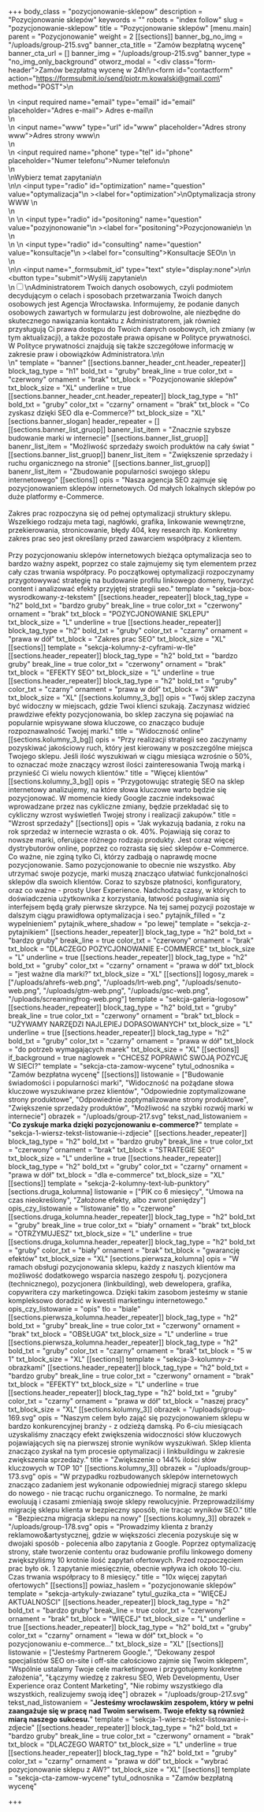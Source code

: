 +++
body_class = "pozycjonowanie-sklepow"
description = "Pozycjonowanie sklepów"
keywords = ""
robots = "index follow"
slug = "pozycjonowanie-sklepow"
title = "Pozycjonowanie sklepów"
[menu.main]
parent = "Pozycjonowanie"
weight = 2
[[sections]]
banner_bg_no_img = "/uploads/group-215.svg"
banner_cta_title = "Zamów bezpłatną wycenę"
banner_cta_url = []
banner_img = "/uploads/group-215.svg"
banner_type = "no_img_only_background"
otworz_modal = "<div class=\"form-header\">Zamów bezpłatną wycenę w 24h!</div>\n<form id=\"contactform\" action=\"https://formsubmit.io/send/piotr.m.kowalski@gmail.com\" method=\"POST\">\n<div class='input-cnt'>\n <input required name=\"email\" type=\"email\" id=\"email\" placeholder=\"Adres e-mail\"><label for='email'> Adres e-mail</label>\n</div>\n<div class='input-cnt'>\n    <input name=\"www\" type=\"url\" id=\"www\" placeholder=\"Adres strony www\"><label for='www'>Adres strony www</label>\n</div>\n<div class='input-cnt'>\n    <input  required name=\"phone\" type=\"tel\" id=\"phone\" placeholder=\"Numer telefonu\"><label for='phone'>Numer telefonu</label>\n   </div>\n   <div>\n<span class='radio-cnt-title'>Wybierz temat zapytania</span>\n <div class='form-radio'>\n\n  <input type=\"radio\" id=\"optimization\" name=\"question\" value=\"optymalizacja\"\n         ><label for=\"optimization\">\nOptymalizacja strony WWW </label>\n</div>\n <div class='form-radio'>\n \n  <input type=\"radio\" id=\"positoning\" name=\"question\" value=\"pozyjnonowanie\"\n         ><label for=\"positoning\">Pozycjonowanie\n </label>\n</div>\n <div class='form-radio'>\n \n  <input type=\"radio\" id=\"consulting\" name=\"question\" value=\"konsultacje\"\n         ><label for=\"consulting\">Konsultacje SEO\n </label>\n</div>\n</div>\n\n    <input name=\"_formsubmit_id\" type=\"text\" style=\"display:none\">\n\n    <button  type=\"submit\">Wyślij zapytanie</button>\n<div class='rodo'>\n<input id='rodo-accept' type='checkbox' required name='rodo-accept' value='accept'/>\n<label for='rodo-accept'>Administratorem Twoich danych osobowych, czyli podmiotem decydującym o celach i sposobach przetwarzania Twoich danych osobowych jest Agencja Wrocławska. Informujemy, że podanie danych osobowych zawartych w formularzu jest dobrowolne, ale niezbędne do skutecznego nawiązania kontaktu z Administratorem, jak również przysługują Ci prawa dostępu do Twoich danych osobowych, ich zmiany (w tym aktualizacji), a także pozostałe prawa opisane w Polityce prywatności. W Polityce prywatności znajdują się także szczegółowe informację w zakresie praw i obowiązków Administratora.\n</label>\n</div>\n</form>"
template = "banner"
[[sections.banner_header_cnt.header_repeater]]
block_tag_type = "h1"
bold_txt = "gruby"
break_line = true
color_txt = "czerwony"
ornament = "brak"
txt_block = "Pozycjonowanie sklepów"
txt_block_size = "XL"
underline = true
[[sections.banner_header_cnt.header_repeater]]
block_tag_type = "h1"
bold_txt = "gruby"
color_txt = "czarny"
ornament = "brak"
txt_block = "Co zyskasz dzięki SEO dla e-Commerce?"
txt_block_size = "XL"
[sections.banner_slogan]
header_repeater = []
[[sections.banner_list_gruop]]
banenr_list_item = "Znacznie szybsze budowanie marki w internecie"
[[sections.banner_list_gruop]]
banenr_list_item = "Możliwość sprzedaży swoich produktów na cały świat "
[[sections.banner_list_gruop]]
banenr_list_item = "Zwiększenie sprzedaży i ruchu organicznego na stronie"
[[sections.banner_list_gruop]]
banenr_list_item = "Zbudowanie popularności swojego sklepu internetowego"
[[sections]]
opis = "Nasza agencja SEO zajmuje się pozycjonowaniem sklepów internetowych. Od małych lokalnych sklepów po duże platformy e-Commerce. <br><br>Zakres prac rozpoczyna się od pełnej optymalizacji struktury sklepu. Wszelkiego rodzaju meta tagi, nagłówki, grafika, linkowanie wewnętrzne, przekierowania, stronicowanie, błędy 404, key research itp. Konkretny zakres prac seo jest określany przed zawarciem współpracy z klientem. <br><br>Przy pozycjonowaniu sklepów internetowych bieżąca optymalizacja seo to bardzo ważny aspekt, poprzez co stale zajmujemy się tym elementem przez cały czas trwania współpracy. Po początkowej optymalizacji rozpoczynamy przygotowywać strategię na budowanie profilu linkowego domeny, tworzyć content i analizować efekty przyjętej strategii seo."
template = "sekcja-box-wysrodkowany-z-tekstem"
[[sections.header_repeater]]
block_tag_type = "h2"
bold_txt = "bardzo gruby"
break_line = true
color_txt = "czerwony"
ornament = "brak"
txt_block = "POZYCJONOWANIE SKLEPU"
txt_block_size = "L"
underline = true
[[sections.header_repeater]]
block_tag_type = "h2"
bold_txt = "gruby"
color_txt = "czarny"
ornament = "prawa w dół"
txt_block = "Zakres prac SEO"
txt_block_size = "XL"
[[sections]]
template = "sekcja-kolumny-z-cyframi-w-tle"
[[sections.header_repeater]]
block_tag_type = "h2"
bold_txt = "bardzo gruby"
break_line = true
color_txt = "czerwony"
ornament = "brak"
txt_block = "EFEKTY SEO"
txt_block_size = "L"
underline = true
[[sections.header_repeater]]
block_tag_type = "h2"
bold_txt = "gruby"
color_txt = "czarny"
ornament = "prawa w dół"
txt_block = "3W"
txt_block_size = "XL"
[[sections.kolumny_3_bg]]
opis = "Twój sklep zaczyna być widoczny w miejscach, gdzie Twoi klienci szukają. Zaczynasz widzieć prawdziwe efekty pozycjonowania, bo sklep zaczyna się pojawiać na popularnie wpisywane słowa kluczowe, co znacząco buduje rozpoznawalność Twojej marki."
title = "Widoczność online"
[[sections.kolumny_3_bg]]
opis = "Przy realizacji strategii seo zaczynamy pozyskiwać jakościowy ruch, który jest kierowany w poszczególne miejsca Twojego sklepu. Jeśli ilość wyszukiwań w ciągu miesiąca wzrośnie o 50%, to oznaczać może znaczący wzrost ilości zainteresowania Twoją marką i przynieść Ci wielu nowych klientów."
title = "Więcej klientów"
[[sections.kolumny_3_bg]]
opis = "Przygotowując strategię SEO na sklep internetowy analizujemy, na które słowa kluczowe warto będzie się pozycjonować. W momencie kiedy Google zacznie indeksować wprowadzane przez nas cykliczne zmiany, będzie przekładać się to cykliczny wzrost wyświetleń Twojej strony i realizacji zakupów."
title = "Wzrost sprzedaży"
[[sections]]
opis = "Jak wykazują badania, z roku na rok sprzedaż w internecie wzrasta o ok. 40%. Pojawiają się coraz to nowsze marki, oferujące różnego rodzaju produkty. Jest coraz więcej dystrybutorów online, poprzez co rozrasta się sieć sklepów e-Commerce. Co ważne, nie zginą tylko Ci, którzy zadbają o naprawdę mocne pozycjonowanie. Samo pozycjonowanie to obecnie nie wszystko. Aby utrzymać swoje pozycje, marki muszą znacząco ułatwiać funkcjonalności sklepów dla swoich klientów. Coraz to szybsze płatności, konfiguratory, oraz co ważne - prosty User Experience. Nadchodzą czasy, w których to doświadczenia użytkownika z korzystania, łatwość posługiwania się interfejsem będą grały pierwsze skrzypce. Na tej samej pozycji pozostaje w dalszym ciągu prawidłowa optymalizacja i seo."
pytajnik_filled = "z wypelnieniem"
pytajnik_where_shadow = "po lewej"
template = "sekcja-z-pytajnikiem"
[[sections.header_repeater]]
block_tag_type = "h2"
bold_txt = "bardzo gruby"
break_line = true
color_txt = "czerwony"
ornament = "brak"
txt_block = "DLACZEGO POZYCJONOWANIE E-COMMERCE"
txt_block_size = "L"
underline = true
[[sections.header_repeater]]
block_tag_type = "h2"
bold_txt = "gruby"
color_txt = "czarny"
ornament = "prawa w dół"
txt_block = "jest ważne dla marki?"
txt_block_size = "XL"
[[sections]]
logosy_marek = ["/uploads/ahrefs-web.png", "/uploads/lrt-web.png", "/uploads/senuto-web.png", "/uploads/gtm-web.png", "/uploads/gsc-web.png", "/uploads/screamingfrog-web.png"]
template = "sekcja-galeria-logosow"
[[sections.header_repeater]]
block_tag_type = "h2"
bold_txt = "gruby"
break_line = true
color_txt = "czerwony"
ornament = "brak"
txt_block = "UŻYWAMY NARZĘDZI NAJLEPIEJ DOPASOWANYCH"
txt_block_size = "L"
underline = true
[[sections.header_repeater]]
block_tag_type = "h2"
bold_txt = "gruby"
color_txt = "czarny"
ornament = "prawa w dół"
txt_block = "do potrzeb wymagających marek"
txt_block_size = "XL"
[[sections]]
if_background = true
naglowek = "CHCESZ POPRAWIĆ SWOJĄ POZYCJĘ W SIECI?"
template = "sekcja-cta-zamow-wycene"
tytul_odnosnika = "Zamów bezpłatna wycenę"
[[sections]]
listowanie = ["Budowanie świadomości i popularności marki", "Widoczność na pożądane słowa kluczowe wyszukiwane przez klientów", "Odpowiednie zoptymalizowane strony produktowe", "Odpowiednie zoptymalizowane strony produktowe", "Zwiększenie sprzedaży produktów", "Możliwość na szybki rozwój marki w internecie"]
obrazek = "/uploads/group-217.svg"
tekst_nad_listowaniem = "<strong>Co zyskuje marka dzięki pozycjonowaniu e-commerce?</strong>"
template = "sekcja-1-wiersz-tekst-listowanie-i-zdjecie"
[[sections.header_repeater]]
block_tag_type = "h2"
bold_txt = "bardzo gruby"
break_line = true
color_txt = "czerwony"
ornament = "brak"
txt_block = "STRATEGIE SEO"
txt_block_size = "L"
underline = true
[[sections.header_repeater]]
block_tag_type = "h2"
bold_txt = "gruby"
color_txt = "czarny"
ornament = "prawa w dół"
txt_block = "dla e-commerce"
txt_block_size = "XL"
[[sections]]
template = "sekcja-2-kolumny-text-lub-punktory"
[sections.druga_kolumna]
listowanie = ["PIK co 6 miesięcy", "Umowa na czas nieokreślony", "Założone efekty, albo zwrot pieniędzy"]
opis_czy_listowanie = "listowanie"
tlo = "czerwone"
[[sections.druga_kolumna.header_repeater]]
block_tag_type = "h2"
bold_txt = "gruby"
break_line = true
color_txt = "biały"
ornament = "brak"
txt_block = "OTRZYMUJESZ"
txt_block_size = "L"
underline = true
[[sections.druga_kolumna.header_repeater]]
block_tag_type = "h2"
bold_txt = "gruby"
color_txt = "biały"
ornament = "brak"
txt_block = "gwarancję efektów"
txt_block_size = "XL"
[sections.pierwsza_kolumna]
opis = "W ramach obsługi pozycjonowania sklepu, każdy z naszych klientów ma możliwość dodatkowego wsparcia naszego zespołu tj. pozycjonera (technicznego), pozycjonera (linkbuilding), web dewelopera, grafika, copywritera czy marketingowca. Dzięki takim zasobom jesteśmy w stanie kompleksowo doradzić w kwestii marketingu internetowego."
opis_czy_listowanie = "opis"
tlo = "biale"
[[sections.pierwsza_kolumna.header_repeater]]
block_tag_type = "h2"
bold_txt = "gruby"
break_line = true
color_txt = "czerwony"
ornament = "brak"
txt_block = "OBSŁUGA"
txt_block_size = "L"
underline = true
[[sections.pierwsza_kolumna.header_repeater]]
block_tag_type = "h2"
bold_txt = "gruby"
color_txt = "czarny"
ornament = "brak"
txt_block = "5 w 1"
txt_block_size = "XL"
[[sections]]
template = "sekcja-3-kolumny-z-obrazkami"
[[sections.header_repeater]]
block_tag_type = "h2"
bold_txt = "bardzo gruby"
break_line = true
color_txt = "czerwony"
ornament = "brak"
txt_block = "EFEKTY"
txt_block_size = "L"
underline = true
[[sections.header_repeater]]
block_tag_type = "h2"
bold_txt = "gruby"
color_txt = "czarny"
ornament = "prawa w dół"
txt_block = "naszej pracy"
txt_block_size = "XL"
[[sections.kolumny_3]]
obrazek = "/uploads/group-169.svg"
opis = "Naszym celem było zająć się pozycjonowaniem sklepu w bardzo konkurencyjnej branży - z odzieżą damską. Po 6-ciu miesiącach uzyskaliśmy znaczący efekt zwiększenia widoczności słów kluczowych pojawiających się na pierwszej stronie wyników wyszukiwań. Sklep klienta znacząco zyskał na tym procesie optymalizacji i linkbuildingu w zakresie zwiększenia sprzedaży."
title = "Zwiększenie o 144% ilości słów kluczowych w TOP 10"
[[sections.kolumny_3]]
obrazek = "/uploads/group-173.svg"
opis = "W przypadku rozbudowanych sklepów internetowych znacząco zadaniem jest wykonanie odpowiedniej migracji starego sklepu do nowego - nie tracąc ruchu organicznego. To normalne, że marki ewoluują i czasami zmieniają swoje sklepy rewolucyjnie. Przeprowadziliśmy migrację sklepu klienta w bezpieczny sposób, nie tracąc wyników SEO."
title = "Bezpieczna migracja sklepu na nowy"
[[sections.kolumny_3]]
obrazek = "/uploads/group-178.svg"
opis = "Prowadzimy klienta z branży reklamowo&artystycznej, gdzie w większości zlecenia pozyskuje się w dwojaki sposób - polecenia albo zapytania z Google. Poprzez optymalizację strony, stałe tworzenie contentu oraz budowanie profilu linkowego domeny zwiększyliśmy 10 krotnie ilość zapytań ofertowych. Przed rozpoczęciem prac było ok. 1 zapytanie miesięcznie, obecnie wpływa ich około 10-ciu. Czas trwania współpracy to 8 miesięcy."
title = "10x więcej zapytań ofertowych"
[[sections]]
powiaz_haslem = "pozycjonowanie sklepów"
template = "sekcja-artykuly-zwiazane"
tytul_guzika_cta = "WIĘCEJ AKTUALNOŚCI"
[[sections.header_repeater]]
block_tag_type = "h2"
bold_txt = "bardzo gruby"
break_line = true
color_txt = "czerwony"
ornament = "brak"
txt_block = "WIĘCEJ"
txt_block_size = "L"
underline = true
[[sections.header_repeater]]
block_tag_type = "h2"
bold_txt = "gruby"
color_txt = "czarny"
ornament = "lewa w dół"
txt_block = "o pozycjonowaniu e-commerce…"
txt_block_size = "XL"
[[sections]]
listowanie = ["Jesteśmy Partnerem Google.", "Dekowany zespoł specjalistów SEO on-site i off-site całościowo zajmie się Twoim sklepem", "Wspólnie ustalamy Twoje cele marketingowe i przygotujemy konkretne założenia", "Łączymy wiedzę z zakresu SEO, Web Developmentu, User Experience oraz Content Marketing", "Nie robimy wszystkiego dla wszystkich, realizujemy swoją ideę"]
obrazek = "/uploads/group-217.svg"
tekst_nad_listowaniem = "<strong>Jesteśmy wrocławskim zespołem, który w pełni zaangażuje się w pracę nad <span class='txt-red'>Twoim</span> serwisem. Twoje efekty są również miarą naszego sukcesu.</strong>"
template = "sekcja-1-wiersz-tekst-listowanie-i-zdjecie"
[[sections.header_repeater]]
block_tag_type = "h2"
bold_txt = "bardzo gruby"
break_line = true
color_txt = "czerwony"
ornament = "brak"
txt_block = "DLACZEGO WARTO"
txt_block_size = "L"
underline = true
[[sections.header_repeater]]
block_tag_type = "h2"
bold_txt = "gruby"
color_txt = "czarny"
ornament = "prawa w dół"
txt_block = "wybrać pozycjonowanie sklepu z AW?"
txt_block_size = "XL"
[[sections]]
template = "sekcja-cta-zamow-wycene"
tytul_odnosnika = "Zamów bezpłatną wycenę"

+++
